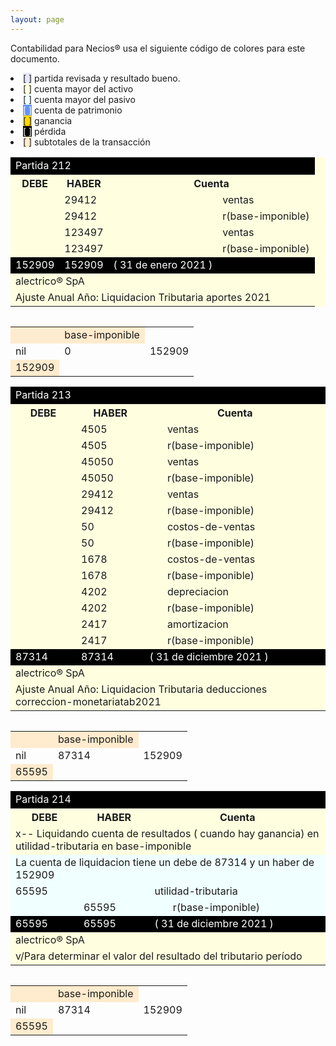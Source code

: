 ```yaml
--- 
layout: page
--- 
```


Contabilidad para Necios® usa el siguiente código de colores para este documento.
<li><span style='background-color: lavender'>[    ]</span> partida revisada y resultado bueno. </li>
<li><span style='background-color: lightyellow'>[    ]</span> cuenta mayor del activo </li>
<li><span style='background-color: azure'>[    ]</span> cuenta mayor del pasivo </li>
<li><span style='color: white; background-color: cornflowerblue'>[    ]</span> cuenta de patrimonio </li>
<li><span style='background-color: gold'>[    ]</span> ganancia </li>
<li><span style='color: white; background-color: black'>[    ]</span> pérdida </li>
<li><span style='background-color: blanchedalmond'>[    ]</span> subtotales de la transacción </li>
<table style='background-color: lightyellow' ><tbody>
<tr style='color: white; background-color: black'><td colspan='9'> Partida 212</td></tr>
<tr><th>DEBE</th><th> HABER </th> <th colspan='6'> Cuenta </th></tr>
<tr><td></td> <td>29412</td><td> </td><td colspan='5'>ventas</td></tr>
<tr><td></td> <td> 29412</td><td> </td><td colspan='5'>  r(base-imponible) </td></tr>
<tr><td></td> <td>123497</td><td> </td><td colspan='5'>ventas</td></tr>
<tr><td></td> <td> 123497</td><td> </td><td colspan='5'>  r(base-imponible) </td></tr>
<tr style='color: white; background-color: black'> <td> 152909</td><td> 152909</td><td colspan='3'>( 31 de enero	2021	 ) </td></tr>
<tr><td colspan='9'>alectrico® SpA</td></tr>
<tr><td colspan='9'>Ajuste Anual Año: Liquidacion Tributaria aportes 2021</td></tr>
<table><tbody> 
<table>
<tr style='background-color: blanchedalmond'><td> </td><td>base-imponible</td></tr>
<tr> <td> nil</td> <td>0</td><td> 152909</td></tr>
<tr style='background-color: blanchedalmond'><td>152909</td></tr>
</table>
<table style='background-color: lightyellow' ><tbody>
<tr style='color: white; background-color: black'><td colspan='9'> Partida 213</td></tr>
<tr><th>DEBE</th><th> HABER </th> <th colspan='6'> Cuenta </th></tr>
<tr><td></td><td>4505</td><td></td><td>ventas</td></tr>
<tr><td></td><td>4505</td><td></td><td> r(base-imponible)  </td></tr>
<tr><td></td><td>45050</td><td></td><td>ventas</td></tr>
<tr><td></td><td>45050</td><td></td><td> r(base-imponible)  </td></tr>
<tr><td></td><td>29412</td><td></td><td>ventas</td></tr>
<tr><td></td><td>29412</td><td></td><td> r(base-imponible)  </td></tr>
<tr><td></td><td>50</td><td></td><td>costos-de-ventas</td></tr>
<tr><td></td><td>50</td><td></td><td> r(base-imponible)  </td></tr>
<tr><td></td><td>1678</td><td></td><td>costos-de-ventas</td></tr>
<tr><td></td><td>1678</td><td></td><td> r(base-imponible)  </td></tr>
<tr><td></td><td>4202</td><td></td><td>depreciacion</td></tr>
<tr><td></td><td>4202</td><td></td><td> r(base-imponible)  </td></tr>
<tr><td></td><td>2417</td><td></td><td>amortizacion</td></tr>
<tr><td></td><td>2417</td><td></td><td> r(base-imponible)  </td></tr>
<tr style='color: white; background-color: black'> <td> 87314</td><td> 87314</td><td colspan='3'>( 31 de diciembre	2021	 ) </td></tr>
<tr><td colspan='9'>alectrico® SpA</td></tr>
<tr><td colspan='9'>Ajuste Anual Año: Liquidacion Tributaria deducciones correccion-monetariatab2021</td></tr>
<table><tbody> 
<table>
<tr style='background-color: blanchedalmond'><td> </td><td>base-imponible</td></tr>
<tr> <td> nil</td> <td>87314</td><td> 152909</td></tr>
<tr style='background-color: blanchedalmond'><td>65595</td></tr>
</table>
<table style='background-color: lightyellow' ><tbody>
<tr style='color: white; background-color: black'><td colspan='9'> Partida 214</td></tr>
<tr><th>DEBE</th><th> HABER </th> <th colspan='6'> Cuenta </th></tr>
<tr><td colspan='6'>x-- Liquidando cuenta de resultados ( cuando hay ganancia) en utilidad-tributaria en base-imponible</td></tr>
<tr style='background-color: azure'><td colspan='6'>La cuenta de liquidacion tiene un debe de 	87314 y un haber de 	152909</td></tr>
<tr style='background-color: azure'><td> 65595</td><td></td><td colspan='2'>utilidad-tributaria</td></tr>
<tr style='background-color: azure'><td> </td><td>65595</td><td></td><td> r(base-imponible) </td></tr>
<tr style='color: white; background-color: black'> <td> 65595</td><td> 65595</td><td colspan='3'>( 31 de diciembre	2021	 ) </td></tr>
<tr><td colspan='9'>alectrico® SpA</td></tr>
<tr><td colspan='9'>v/Para determinar el valor del resultado del tributario período</td></tr>
<table><tbody> 
<table>
<tr style='background-color: blanchedalmond'><td> </td><td>base-imponible</td></tr>
<tr> <td> nil</td> <td>87314</td><td> 152909</td></tr>
<tr style='background-color: blanchedalmond'><td>65595</td></tr>
</table>
